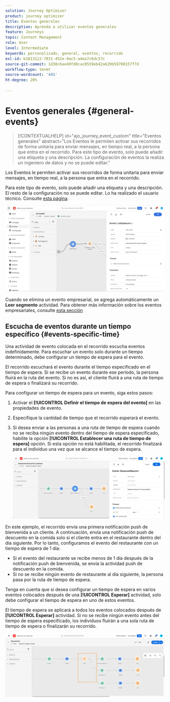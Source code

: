 ```yaml
---
solution: Journey Optimizer
product: journey optimizer
title: Eventos generales
description: Aprenda a utilizar eventos generales
feature: Journeys
topic: Content Management
role: User
level: Intermediate
keywords: personalizado, general, eventos, recorrido
exl-id: b1813122-7031-452e-9ac5-a4ea7c6dc57c
source-git-commit: 1d30c6ae49fd0cac0559eb42a629b59708157f7d
workflow-type: tm+mt
source-wordcount: '441'
ht-degree: 20%

---
```


# Eventos generales {#general-events}

>[!CONTEXTUALHELP]
>id="ajo_journey_event_custom"
>title="Eventos generales"
>abstract="Los Eventos le permiten activar sus recorridos de forma unitaria para enviar mensajes, en tiempo real, a la persona que entra en el recorrido. Para este tipo de evento, solo puede añadir una etiqueta y una descripción. La configuración de eventos la realiza un ingeniero de datos y no se puede editar."

Los Eventos le permiten activar sus recorridos de forma unitaria para enviar mensajes, en tiempo real, a la persona que entra en el recorrido.

Para este tipo de evento, solo puede añadir una etiqueta y una descripción. El resto de la configuración no se puede editar. Lo ha realizado el usuario técnico. Consulte [esta página](../event/about-events.md).

![](assets/general-events.png)

Cuando se elimina un evento empresarial, se agrega automáticamente un **Leer segmento** actividad. Para obtener más información sobre los eventos empresariales, consulte [esta sección](../event/about-events.md)

## Escucha de eventos durante un tiempo específico {#events-specific-time}

Una actividad de evento colocada en el recorrido escucha eventos indefinidamente. Para escuchar un evento solo durante un tiempo determinado, debe configurar un tiempo de espera para el evento.

El recorrido escuchará el evento durante el tiempo especificado en el tiempo de espera. Si se recibe un evento durante ese período, la persona fluirá en la ruta del evento. Si no es así, el cliente fluirá a una ruta de tiempo de espera o finalizará su recorrido.

Para configurar un tiempo de espera para un evento, siga estos pasos:

1. Activar el **[!UICONTROL Definir el tiempo de espera del evento]** en las propiedades de evento.

1. Especifique la cantidad de tiempo que el recorrido esperará el evento.

1. Si desea enviar a las personas a una ruta de tiempo de espera cuando no se reciba ningún evento dentro del tiempo de espera especificado, habilite la opción **[!UICONTROL Establecer una ruta de tiempo de espera]** opción. Si esta opción no está habilitada, el recorrido finalizará para el individuo una vez que se alcance el tiempo de espera.

   ![](assets/event-timeout.png)

En este ejemplo, el recorrido envía una primera notificación push de bienvenida a un cliente. A continuación, envía una notificación push de descuento en la comida solo si el cliente entra en el restaurante dentro del día siguiente. Por lo tanto, configuramos el evento del restaurante con un tiempo de espera de 1 día:

* Si el evento del restaurante se recibe menos de 1 día después de la notificación push de bienvenida, se envía la actividad push de descuento en la comida.
* Si no se recibe ningún evento de restaurante al día siguiente, la persona pasa por la ruta de tiempo de espera.

Tenga en cuenta que si desea configurar un tiempo de espera en varios eventos colocados después de una **[!UICONTROL Esperar]** actividad, solo debe configurar el tiempo de espera en uno de estos eventos.

El tiempo de espera se aplicará a todos los eventos colocados después de **[!UICONTROL Esperar]** actividad. Si no se recibe ningún evento antes del tiempo de espera especificado, los individuos fluirán a una sola ruta de tiempo de espera o finalizarán su recorrido.

![](assets/event-timeout-group.png)
